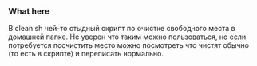 ### What here

В clean.sh чей-то стыдный скрипт по очистке свободного места в домашней папке.
Не уверен что таким можно пользоваться, но если потребуется посчистить место можно посмотреть что чистят обычно (то есть в скрипте) и переписать нормально.
